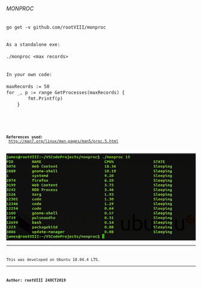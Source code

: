 ###### MONPROC

<code>go get -v github.com/rootVIII/monproc</code><br>

<pre>
    <code>
As a standalone exe:

./monproc &lt;max records&gt;


In your own code:

maxRecords := 50
for _, p := range GetProcesses(maxRecords) {
		fmt.Printf(p)
	}
    <code>
</pre>

<b>References used:</b><br>
http://man7.org/linux/man-pages/man5/proc.5.html


<img src="https://github.com/rootVIII/monproc/blob/master/terminal_screenshot.png" alt="stdout">
<hr>
This was developed on Ubuntu 18.04.4 LTS.
<hr>
<b>Author: rootVIII 24OCT2019</b><br><br>

